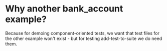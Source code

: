# Why another bank_account example?
Because for demoing component-oriented tests, we want that test files for the other example won't exist - 
but for testing add-test-to-suite we do need them.